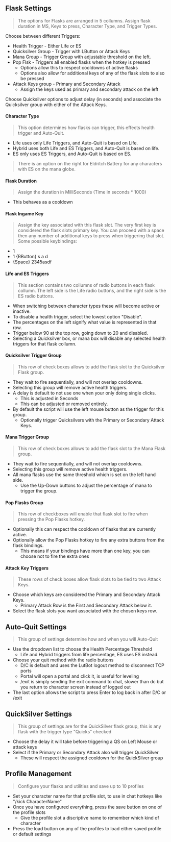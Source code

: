 ## Flask Settings

> The options for Flasks are arranged in 5 collumns. Assign flask duration in MS, Keys to press, Character Type, and Trigger Types.

Choose between different Triggers: 
* Health Trigger - Either Life or ES
* Quicksilver Group - Trigger with LButton or Attack Keys
* Mana Group - Trigger Group with adjustable threshold on the left.
* Pop Flsk - Triggers all enabled flasks when the hotkey is pressed
  * Options allow this to respect cooldowns of active flasks
  * Options also allow for additional keys of any of the flask slots to also be pressed
* Attack Keys group - Primary and Secondary Attack
  * Assign the keys used as primary and secondary attack on the left

Choose Quicksilver options to adjust delay (in seconds) and associate the Quicksilver group with either of the Attack Keys.

#### Character Type
> This option determines how flasks can trigger, this effects health trigger and Auto-Quit.
* Life uses only Life Triggers, and Auto-Quit is based on Life. 
* Hybrid uses both Life and ES Triggers, and Auto-Quit is based on life. 
* ES only uses ES Triggers, and Auto-Quit is based on ES.

> There is an option on the right for Eldritch Battery for any characters with ES on the mana globe.

#### Flask Duration
> Assign the duration in MilliSeconds (Time in seconds * 1000)
* This behaves as a cooldown

#### Flask Ingame Key
> Assign the key associated with this flask slot. The very first key is considered the flask slots primary key. You can proceed with a space then any number of additional keys to press when triggering that slot. Some possible keybindings:
* 1
* 1 {RButton} s a d
* {Space} 2345asdf

#### Life and ES Triggers

> This section contains two collumns of radio buttons in each flask collumn. The left side is the Life radio buttons, and the right side is the ES radio buttons. 
* When switching between character types these will become active or inactive.
* To disable a health trigger, select the lowest option "Disable".
* The percentages on the left signify what value is represented in that row.
* Trigger below 90 at the top row, going down to 20 and disabled.
* Selecting a Quicksilver box, or mana box will disable any selected health triggers for that flask collumn.

#### Quicksilver Trigger Group

> This row of check boxes allows to add the flask slot to the Quicksilver Flask group.
* They wait to fire sequentially, and will not overlap cooldowns.
* Selecting this group will remove active health triggers.
* A delay is default to not use one when your only doing single clicks.
  * This is adjusted in Seconds
  * This can be adjusted or removed entirely.
* By default the script will use the left mouse button as the trigger for this group.
  * Optionally trigger Quicksilvers with the Primary or Secondary Attack Keys.

#### Mana Trigger Group

> This row of check boxes allows to add the flask slot to the Mana Flask group.
* They wait to fire sequentially, and will not overlap cooldowns.
* Selecting this group will remove active health triggers.
* All mana flasks use the same threshold which is set on the left hand side.
  * Use the Up-Down buttons to adjust the percentage of mana to trigger the group.

#### Pop Flasks Group

> This row of checkboxes will enable that flask slot to fire when pressing the Pop Flasks hotkey.
* Optionally this can respect the cooldown of flasks that are currently active.
* Optionally allow the Pop Flasks hotkey to fire any extra buttons from the flask bindings.
  * This means if your bindings have more than one key, you can choose not to fire the extra ones

#### Attack Key Triggers

> These rows of check boxes allow flask slots to be tied to two Attack Keys.
* Choose which keys are considered the Primary and Secondary Attack Keys.
  * Primary Attack Row is the First and Secondary Attack below it.
* Select the flask slots you want associated with the chosen keys row.

## Auto-Quit Settings
> This group of settings determine how and when you will Auto-Quit
* Use the dropdown list to choose the Health Percentage Threshold
  * Life and Hybrid triggers from life percentage, ES uses ES instead.
* Choose your quit method with the radio buttons
  * D/C is default and uses the LutBot logout method to disconnect TCP ports
  * Portal will open a portal and click it, is useful for leveling
  * /exit is simply sending the exit command to chat, slower than dc but you return to character screen instead of logged out
* The last option allows the script to press Enter to log back in after D/C or /exit

## QuickSilver Settings
> This group of settings are for the QuickSilver flask group, this is any flask with the trigger type "Quicks" checked
* Choose the delay it will take before triggering a QS on Left Mouse or attack keys
* Select if the Primary or Secondary Attack also will trigger QuickSilver
  * These will respect the assigned cooldown for the QuickSilver group

## Profile Management
> Configure your flasks and utilities and save up to 10 profiles
* Set your character name for that profile slot, to use in chat hotkeys like "/kick CharacterName"
* Once you have configured everything, press the save button on one of the profile slots
  * Give the profile slot a discriptive name to remember which kind of character
* Press the load button on any of the profiles to load either saved profile or default settings


